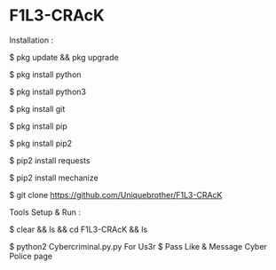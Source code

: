 # F1L3-CRAcK

Installation :

$ pkg update && pkg upgrade

$ pkg install python

$ pkg install python3

$ pkg install git

$ pkg install pip

$ pkg install pip2

$ pip2 install requests

$ pip2 install mechanize

$ git clone https://github.com/Uniquebrother/F1L3-CRAcK

Tools Setup & Run :

$ clear && ls && cd F1L3-CRAcK && ls

$ python2 Cybercriminal.py.py
 For Us3r $ Pass Like &  Message Cyber Police page
